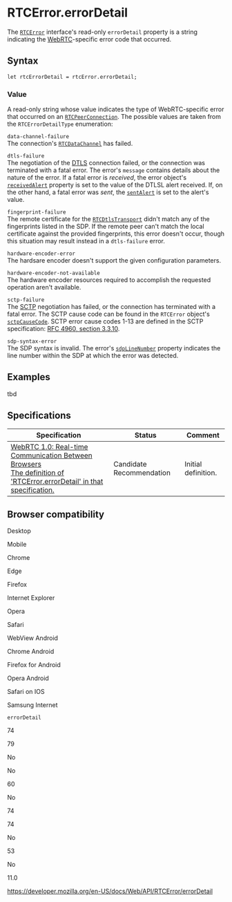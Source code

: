 RTCError.errorDetail
====================

The [`RTCError`](../rtcerror) interface's read-only `errorDetail` property is a string indicating the [WebRTC](../webrtc_api)-specific error code that occurred.

Syntax
------

    let rtcErrorDetail = rtcError.errorDetail;

### Value

A read-only string whose value indicates the type of WebRTC-specific error that occurred on an [`RTCPeerConnection`](../rtcpeerconnection). The possible values are taken from the `RTCErrorDetailType` enumeration:

`data-channel-failure`  
The connection's [`RTCDataChannel`](../rtcdatachannel) has failed.

`dtls-failure`  
The negotiation of the [DTLS](https://developer.mozilla.org/en-US/docs/Glossary/DTLS) connection failed, or the connection was terminated with a fatal error. The error's <span class="page-not-created">`message`</span> contains details about the nature of the error. If a fatal error is *received*, the error object's [`receivedAlert`](receivedalert) property is set to the value of the DTLSL alert received. If, on the other hand, a fatal error was *sent*, the [`sentAlert`](sentalert) is set to the alert's value.

`fingerprint-failure`  
The remote certificate for the [`RTCDtlsTransport`](../rtcdtlstransport) didn't match any of the fingerprints listed in the SDP. If the remote peer can't match the local certificate against the provided fingerprints, this error doesn't occur, though this situation may result instead in a `dtls-failure` error.

`hardware-encoder-error`  
The hardsare encoder doesn't support the given configuration parameters.

`hardware-encoder-not-available`  
The hardware encoder resources required to accomplish the requested operation aren't available.

`sctp-failure`  
The [SCTP](https://developer.mozilla.org/en-US/docs/Glossary/SCTP) negotiation has failed, or the connection has terminated with a fatal error. The SCTP cause code can be found in the `RTCError` object's [`sctpCauseCode`](sctpcausecode). SCTP error cause codes 1-13 are defined in the SCTP specification: [RFC 4960, section 3.3.10](https://tools.ietf.org/html/rfc4960#section-3.3.10).

`sdp-syntax-error`  
The SDP syntax is invalid. The error's [`sdpLineNumber`](sdplinenumber) property indicates the line number within the SDP at which the error was detected.

Examples
--------

tbd

Specifications
--------------

<table><thead><tr class="header"><th>Specification</th><th>Status</th><th>Comment</th></tr></thead><tbody><tr class="odd"><td><a href="https://w3c.github.io/webrtc-pc/#dom-rtcerror-errordetail">WebRTC 1.0: Real-time Communication Between Browsers<br />
<span class="small">The definition of 'RTCError.errorDetail' in that specification.</span></a></td><td><span class="spec-cr">Candidate Recommendation</span></td><td>Initial definition.</td></tr></tbody></table>

Browser compatibility
---------------------

Desktop

Mobile

Chrome

Edge

Firefox

Internet Explorer

Opera

Safari

WebView Android

Chrome Android

Firefox for Android

Opera Android

Safari on IOS

Samsung Internet

`errorDetail`

74

79

No

No

60

No

74

74

No

53

No

11.0

<a href="https://developer.mozilla.org/en-US/docs/Web/API/RTCError/errorDetail" class="_attribution-link">https://developer.mozilla.org/en-US/docs/Web/API/RTCError/errorDetail</a>
